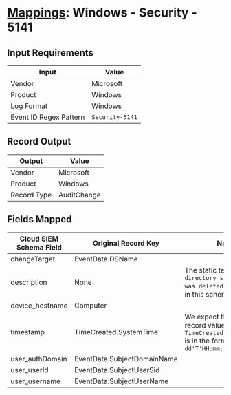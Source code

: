 # [Mappings](README.md): Windows - Security - 5141

## Input Requirements

|Input|Value|
|-----|-----|
|Vendor|Microsoft|
|Product|Windows|
|Log Format|Windows|
|Event ID Regex Pattern|`Security-5141`|

## Record Output

|Output|Value|
|------|-----|
|Vendor|Microsoft|
|Product|Windows|
|Record Type|AuditChange|

## Fields Mapped

|Cloud SIEM Schema Field|Original Record Key|Notes|
|-----------------------|-------------------|-----|
|changeTarget|EventData.DSName||
|description|None|The static text `A directory service object was deleted.` is populated in this schema field.|
|device_hostname|Computer||
|timestamp|TimeCreated.SystemTime|We expect the orginal record value of `TimeCreated.SystemTime` is in the format `yyyy-MM-dd'T'HH:mm:ss.SSSSSSSSSZ`|
|user_authDomain|EventData.SubjectDomainName||
|user_userId|EventData.SubjectUserSid||
|user_username|EventData.SubjectUserName||


